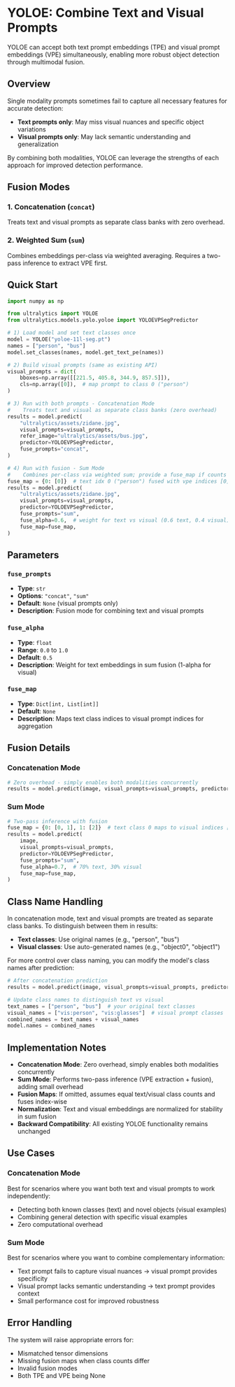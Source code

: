 # YOLOE: Combine Text and Visual Prompts

YOLOE can accept both text prompt embeddings (TPE) and visual prompt embeddings (VPE) simultaneously, enabling more robust object detection through multimodal fusion.

## Overview

Single modality prompts sometimes fail to capture all necessary features for accurate detection:

- **Text prompts only**: May miss visual nuances and specific object variations
- **Visual prompts only**: May lack semantic understanding and generalization

By combining both modalities, YOLOE can leverage the strengths of each approach for improved detection performance.

## Fusion Modes

### 1. Concatenation (`concat`)

Treats text and visual prompts as separate class banks with zero overhead.

### 2. Weighted Sum (`sum`)

Combines embeddings per-class via weighted averaging. Requires a two-pass inference to extract VPE first.

## Quick Start

```python
import numpy as np

from ultralytics import YOLOE
from ultralytics.models.yolo.yoloe import YOLOEVPSegPredictor

# 1) Load model and set text classes once
model = YOLOE("yoloe-11l-seg.pt")
names = ["person", "bus"]
model.set_classes(names, model.get_text_pe(names))

# 2) Build visual prompts (same as existing API)
visual_prompts = dict(
    bboxes=np.array([[221.5, 405.8, 344.9, 857.5]]),
    cls=np.array([0]),  # map prompt to class 0 ("person")
)

# 3) Run with both prompts - Concatenation Mode
#    Treats text and visual as separate class banks (zero overhead)
results = model.predict(
    "ultralytics/assets/zidane.jpg",
    visual_prompts=visual_prompts,
    refer_image="ultralytics/assets/bus.jpg",
    predictor=YOLOEVPSegPredictor,
    fuse_prompts="concat",
)

# 4) Run with fusion - Sum Mode
#    Combines per-class via weighted sum; provide a fuse_map if counts differ
fuse_map = {0: [0]}  # text idx 0 ("person") fused with vpe indices [0]
results = model.predict(
    "ultralytics/assets/zidane.jpg",
    visual_prompts=visual_prompts,
    predictor=YOLOEVPSegPredictor,
    fuse_prompts="sum",
    fuse_alpha=0.6,  # weight for text vs visual (0.6 text, 0.4 visual)
    fuse_map=fuse_map,
)
```

## Parameters

### `fuse_prompts`

- **Type**: `str`
- **Options**: `"concat"`, `"sum"`
- **Default**: `None` (visual prompts only)
- **Description**: Fusion mode for combining text and visual prompts

### `fuse_alpha`

- **Type**: `float`
- **Range**: `0.0` to `1.0`
- **Default**: `0.5`
- **Description**: Weight for text embeddings in sum fusion (1-alpha for visual)

### `fuse_map`

- **Type**: `Dict[int, List[int]]`
- **Default**: `None`
- **Description**: Maps text class indices to visual prompt indices for aggregation

## Fusion Details

### Concatenation Mode

```python
# Zero overhead - simply enables both modalities concurrently
results = model.predict(image, visual_prompts=visual_prompts, predictor=YOLOEVPSegPredictor, fuse_prompts="concat")
```

### Sum Mode

```python
# Two-pass inference with fusion
fuse_map = {0: [0, 1], 1: [2]}  # text class 0 maps to visual indices [0,1]
results = model.predict(
    image,
    visual_prompts=visual_prompts,
    predictor=YOLOEVPSegPredictor,
    fuse_prompts="sum",
    fuse_alpha=0.7,  # 70% text, 30% visual
    fuse_map=fuse_map,
)
```

## Class Name Handling

In concatenation mode, text and visual prompts are treated as separate class banks. To distinguish between them in results:

- **Text classes**: Use original names (e.g., "person", "bus")
- **Visual classes**: Use auto-generated names (e.g., "object0", "object1")

For more control over class naming, you can modify the model's class names after prediction:

```python
# After concatenation prediction
results = model.predict(image, visual_prompts=visual_prompts, predictor=YOLOEVPSegPredictor, fuse_prompts="concat")

# Update class names to distinguish text vs visual
text_names = ["person", "bus"]  # your original text classes
visual_names = ["vis:person", "vis:glasses"]  # visual prompt classes
combined_names = text_names + visual_names
model.names = combined_names
```

## Implementation Notes

- **Concatenation Mode**: Zero overhead, simply enables both modalities concurrently
- **Sum Mode**: Performs two-pass inference (VPE extraction + fusion), adding small overhead
- **Fusion Maps**: If omitted, assumes equal text/visual class counts and fuses index-wise
- **Normalization**: Text and visual embeddings are normalized for stability in sum fusion
- **Backward Compatibility**: All existing YOLOE functionality remains unchanged

## Use Cases

### Concatenation Mode

Best for scenarios where you want both text and visual prompts to work independently:

- Detecting both known classes (text) and novel objects (visual examples)
- Combining general detection with specific visual examples
- Zero computational overhead

### Sum Mode

Best for scenarios where you want to combine complementary information:

- Text prompt fails to capture visual nuances → visual prompt provides specificity
- Visual prompt lacks semantic understanding → text prompt provides context
- Small performance cost for improved robustness

## Error Handling

The system will raise appropriate errors for:

- Mismatched tensor dimensions
- Missing fusion maps when class counts differ
- Invalid fusion modes
- Both TPE and VPE being None

